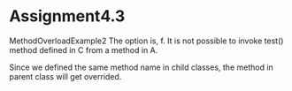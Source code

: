 # Assignment4.3
MethodOverloadExample2
The option is,
f. It is not possible to invoke test() method defined in C from a method in A.


Since we defined the same method name in child classes, the method in parent class will get overrided.
